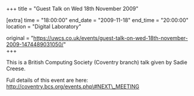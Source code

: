 +++
title = "Guest Talk on Wed 18th November 2009"

[extra]
time = "18:00:00"
end_date = "2009-11-18"
end_time = "20:00:00"
location = "Digital Laboratory"

original = "https://uwcs.co.uk/events/guest-talk-on-wed-18th-november-2009-1474489031050/"    
+++

This is a British Computing Society (Coventry branch) talk given by Sadie Creese.

Full details of this event are here: http://coventry.bcs.org/events.php\#NEXT\_MEETING


